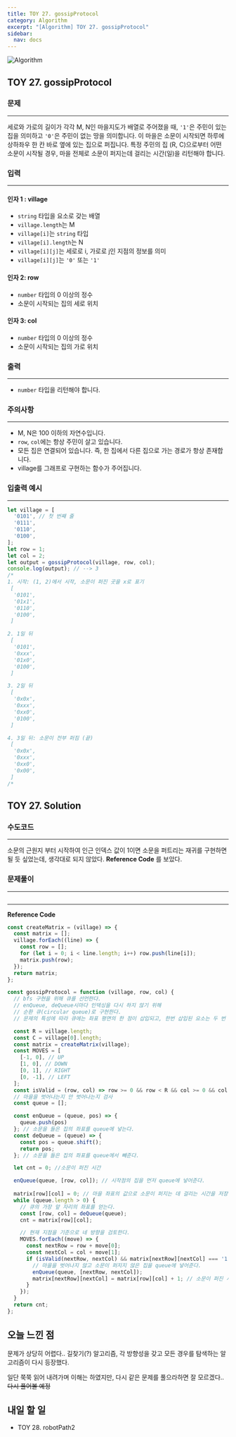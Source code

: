 ```yaml
---
title: TOY 27. gossipProtocol
category: Algorithm
excerpt: "[Algorithm] TOY 27. gossipProtocol"
sidebar:
  nav: docs
---
```


![Algorithm](https://user-images.githubusercontent.com/83164003/131701318-f0ff36c4-1fcc-4f21-b978-18a9d8ec3386.jpg)
## TOY 27. gossipProtocol
### 문제
---
세로와 가로의 길이가 각각 M, N인 마을지도가 배열로 주어졌을 때, `'1'`은 주민이 있는 집을 의미하고 `'0'`은 주민이 없는 땅을 의미합니다. 이 마을은 소문이 시작되면 하루에 상하좌우 한 칸 바로 옆에 있는 집으로 퍼집니다. 특정 주민의 집 (R, C)으로부터 어떤 소문이 시작될 경우, 마을 전체로 소문이 퍼지는데 걸리는 시간(일)을 리턴해야 합니다.


### 입력
---
#### 인자 1 : village
- `string` 타입을 요소로 갖는 배열
- `village.length`는 M
- `village[i]`는 `string` 타입
- `village[i].length`는 N
- `village[i][j]`는 세로로 i, 가로로 j인 지점의 정보를 의미
- `village[i][j]`는 `'0'` 또는 `'1'`

#### 인자 2: row
- `number` 타입의 0 이상의 정수
- 소문이 시작되는 집의 세로 위치

#### 인자 3: col
- `number` 타입의 0 이상의 정수
- 소문이 시작되는 집의 가로 위치

### 출력
---
- `number` 타입을 리턴해야 합니다.

### 주의사항
---
- M, N은 100 이하의 자연수입니다.
- `row`, `col`에는 항상 주민이 살고 있습니다.
- 모든 집은 연결되어 있습니다. 즉, 한 집에서 다른 집으로 가는 경로가 항상 존재합니다.
- village를 그래프로 구현하는 함수가 주어집니다.

### 입출력 예시
---
```javascript
let village = [
  '0101', // 첫 번째 줄
  '0111',
  '0110',
  '0100',
];
let row = 1;
let col = 2;
let output = gossipProtocol(village, row, col);
console.log(output); // --> 3
/*
1. 시작: (1, 2)에서 시작, 소문이 퍼진 곳을 x로 표기
 [
  '0101',
  '01x1',
  '0110',
  '0100',
 ]

2. 1일 뒤
 [
  '0101',
  '0xxx',
  '01x0',
  '0100',
 ]

3. 2일 뒤
 [
  '0x0x',
  '0xxx',
  '0xx0',
  '0100',
 ]

4. 3일 뒤: 소문이 전부 퍼짐 (끝)
 [
  '0x0x',
  '0xxx',
  '0xx0',
  '0x00',
 ]
/*
```

## TOY 27. Solution
### 수도코드
---
소문의 근원지 부터 시작하여 인근 인덱스 값이 1이면 소문을 퍼트리는 재귀를 구현하면 될 듯 싶었는데, 생각대로 되지 않았다. **Reference Code** 를 보았다.


### 문제풀이
---
```javascript

```
--- 
**Reference Code**
```javascript
const createMatrix = (village) => {
  const matrix = [];
  village.forEach((line) => {
    const row = [];
    for (let i = 0; i < line.length; i++) row.push(line[i]);
    matrix.push(row);
  });
  return matrix;
};

const gossipProtocol = function (village, row, col) {
  // bfs 구현을 위해 큐를 선언한다.
  // enQueue, deQueue시마다 인덱싱을 다시 하지 않기 위해
  // 순환 큐(circular queue)로 구현한다.
  // 문제의 특성에 따라 큐에는 좌표 평면의 한 점이 삽입되고, 한번 삽입된 요소는 두 번 다시 삽입되지 않는다.

  const R = village.length;
  const C = village[0].length;
  const matrix = createMatrix(village);
  const MOVES = [
    [-1, 0], // UP
    [1, 0], // DOWN
    [0, 1], // RIGHT
    [0, -1], // LEFT
  ];
  const isValid = (row, col) => row >= 0 && row < R && col >= 0 && col < C;
  // 마을을 벗어나는지 안 벗어나는지 검사
  const queue = [];

  const enQueue = (queue, pos) => {
    queue.push(pos)
  }; // 소문을 들은 집의 좌표를 queue에 넣는다.
  const deQueue = (queue) => {
    const pos = queue.shift();
    return pos;
  }; // 소문을 들은 집의 좌표를 queue에서 빼준다.

  let cnt = 0; //소문이 퍼진 시간

  enQueue(queue, [row, col]); // 시작점의 집을 먼저 queue에 넣어준다.
  
  matrix[row][col] = 0; // 마을 좌표의 값으로 소문이 퍼지는 데 걸리는 시간을 저장
  while (queue.length > 0) {
    // 큐의 가장 앞 자리의 좌표를 얻는다.
    const [row, col] = deQueue(queue);
    cnt = matrix[row][col];

    // 현재 지점을 기준으로 네 방향을 검토한다.
    MOVES.forEach((move) => {
      const nextRow = row + move[0];
      const nextCol = col + move[1];
      if (isValid(nextRow, nextCol) && matrix[nextRow][nextCol] === '1') { 
        // 마을을 벗어나지 않고 소문이 퍼지지 않은 집을 queue에 넣어준다.
        enQueue(queue, [nextRow, nextCol]);
        matrix[nextRow][nextCol] = matrix[row][col] + 1; // 소문이 퍼진 시간 증가
      }
    });
  }
  return cnt;
};
```

## 오늘 느낀 점
문제가 상당히 어렵다.. 길찾기(?) 알고리즘, 각 방향성을 갖고 모든 경우를 탐색하는 알고리즘이 다시 등장했다. 

일단 쭉쭉 읽어 내려가며 이해는 하였지만, 다시 같은 문제를 풀으라하면 잘 모르겠다.. ~~다시 풀어볼 예정~~


## 내일 할 일
- TOY 28. robotPath2
